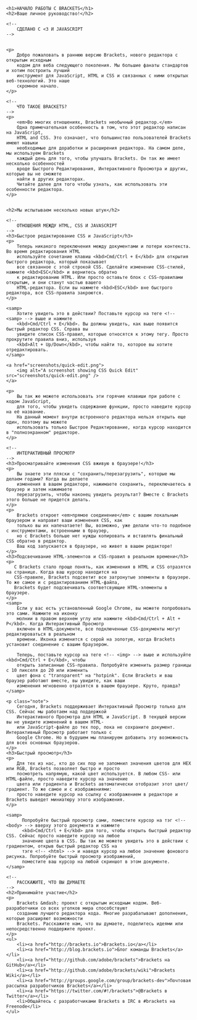 <head>
    <meta charset="utf-8">
    <meta http-equiv="X-UA-Compatible" content="IE=edge">
    <title>НАЧАЛО РАБОТЫ С BRACKETS</title>
    <meta name="description" content="Интерактивное руководство по началу работы в Brackets.">
    <link rel="stylesheet" href="main.css">
</head>
<body>

	<h1>НАЧАЛО РАБОТЫ С BRACKETS</h1>
	<h2>Ваше личное руководство!</h2>
	
	<!--
		СДЕЛАНО С <3 И JAVASCRIPT
	-->
	
	
	<p>
		Добро пожаловать в раннюю версию Brackets, нового редактора с открытым исходным
		кодом для веба следующего поколения. Мы большие фанаты стандартов и хотим построить лучший
		инструмент для JavaScript, HTML и CSS и связанных с ними открытых веб-технологий. Это наше
		скромное начало.
	</p>
	
	<!--
		ЧТО ТАКОЕ BRACKETS?
	-->
	<p>
		<em>Во многих отношениях, Brackets необычный редактор.</em>
		Одна примечательная особенность в том, что этот редактор написан на JavaScript,
		HTML and CSS. Это означает, что большинство пользователей Brackets имеют навыки
		необходимые для доработки и расширения редактора. На самом деле, мы используем Brackets
		каждый день для того, чтобы улучшать Brackets. Он так же имеет несколько особенностей
		вроде Быстрого Редактирования, Интерактивного Просмотра и других, которые вы не сможете
		найти в других редакторах.
		Читайте далее для того чтобы узнать, как использовать эти особенности редактора.
	</p>
	
	
	<h2>Мы испытываем несколько новых штук</h2>
	
	<!--
		ОТНОШЕНИЯ МЕЖДУ HTML, CSS И JAVASCRIPT
	-->
	<h3>Быстрое редактирование CSS и JavaScript</h3>
	<p>
		Теперь никакого переключения между документами и потери контекста. Во время редактирования HTML
		используйте сочетание клавиш <kbd>Cmd/Ctrl + E</kbd> для открытия быстрого редактора, который показывает
		все связанное с этой строкой CSS. Сделайте изменение CSS-стилей, нажмите <kbd>ESC</kbd> и вернитесь обратно
		к редактированию HTML. Или просто оставьте блок с CSS-правилами открытым, и они станут частью вашего
		HTML-редактора. Если вы нажмете <kbd>ESC</kbd> вне быстрого редактора, все CSS-правила закроются.
	</p>
	
	<samp>
		Хотите увидеть это в действии? Поставьте курсор на теге <!-- <samp> --> выше и нажмите
		<kbd>Cmd/Ctrl + E</kbd>. Вы должны увидеть, как выше появится быстрый редактор CSS. Справа вы
		увидите список CSS-правил, которые относятся к этому тегу. Просто прокрутите правила вниз, используя
		<kbd>Alt + Up/Down</kbd>, чтобы найти то, которое вы хотите отредактировать.
	</samp>
	
	<a href="screenshots/quick-edit.png">
		<img alt="A screenshot showing CSS Quick Edit" src="screenshots/quick-edit.png" />
	</a>
	
	<p>
		Вы так же можете использовать эти горячие клавиши при работе с кодом JavaScript,
		для того, чтобы увидеть содержание функции, просто наведите курсор на её название.
		На данный момент внутри встроенного редактора нельзя открыть еще один, поэтому вы можете
		использовать только Быстрое Редактирование, когда курсор находится в "полноэкранном" редакторе.
	</p>
	
	<!--
		ИНТЕРАКТИВНЫЙ ПРОСМОТР
	-->
	<h3>Просматривайте изменения CSS вживую в браузере!</h3>
	<p>
		Вы знаете эти пляски с "сохранить/перезагрузить", которые мы делаем годами? Когда вы делаете
		изменения в вашем редакторе, нажимаете сохранить, переключаетесь в браузер и затем нажимаете
		перезагрузить, чтобы наконец увидеть результат? Вместе с Brackets этого больше не придется делать.
	</p>
	<p>
		Brackets откроет <em>прямое соединение</em> с вашим локальным браузером и направит ваши изменения CSS, как
		только вы их напечатаете! Вы, возможно, уже делали что-то подобное с инструментами, встроенными в браузер,
		но с Brackets больше нет нужды копировать и вставлять финальный CSS обратно в редактор.
		Ваш код запускается в браузере, но живет в вашем редакторе!
	</p>
	<h3>Подсвечивание HTML-элементов и CSS-правил в реальном времени</h3>
	<p>
	   С Brackets стало проще понять, как изменения в HTML и CSS отразятся на странице. Когда ваш курсор находится на
	   CSS-правиле, Brackets подсветит все затронутые элементы в браузере. То же самое и с редактированием HTML-файла,
	   Brackets будет подсвечивать соответсвующие HTML-элементы в браузере.
	</p>
	<samp>
		Если у вас есть установленный Google Chrome, вы можете попробовать это сами. Нажмите на иконку
		молнии в правом верхнем углу или нажмите <kbd>Cmd/Ctrl + Alt + P</kbd>. Когда Интерактивный Просмотр
		включен в HTML-документе, все подключенные CSS-документы могут редактироваться в реальном
		времени. Иконка изменится с серой на золотую, когда Brackets установит соединение с вашим браузером.
		
		Теперь, поставьте курсор на теге <!-- <img> --> выше и используйте <kbd>Cmd/Ctrl + E</kbd>, чтобы
		открыть записанные CSS-правила. Попробуйте изменить размер границы с 10 пикселя до 20 или изменить
		цвет фона с "transparent" на "hotpink". Если Brackets и ваш браузер работают вместе, вы увидите, как ваши
		изменения мгновенно отразятся в вашем браузере. Круто, правда?
	</samp>
			
	<p class="note">
		Сегодня, Brackets поддерживает Интерактивный Просмотр только для CSS. Сейчас мы работаем над поддержкой
		Интерактивного Просмотра для HTML и JavaScript. В текущей версии вы не увидите изменений в вашем HTML-
		или JavaScript-файле до тех пор, пока не сохраните документ. Интерактивный Просмотр работает только с
		Google Chrome. Но в будушем мы планируем добавить эту возможность для всех основных браузеров.
	</p>
	<h3>Быстрый просмотр</h3>
	<p>
		Для тех из нас, кто до сих пор не запомнил значения цветов для HEX или RGB, Brackets позволяет быстро и просто
		посмотреть напрямую, какой цвет используется. В любом CSS- или HTML-файле, просто наведите курсор на значение
		цвета или градиента и Brackets автоматически отобразит этот цвет/градиент. То же самое и с изображениями:
		просто наведите курсор на ссылку с изображением в редакторе и Brackets выведет миниатюру этого изображения.
	</p>
			
	<samp>
		  Попробуйте быстрый просмотр сами, поместите курсор на тэг <!-- <body> --> вверху этого документа и нажмите
		  <kbd>Cmd/Ctrl + E</kbd> для того, чтобы открыть быстрый редактор CSS. Сейчас просто наведите курсор на любое
		  значение цвета в CSS. Вы так же можете увидеть это в действии с градиентом, открыв быстрый редактор CSS на
		  тэге <!-- <html> --> и наведя курсор на любое значение фонового рисунка. Попробуйте быстрый просмотр изображений,
		  поместите ваш курсор на любой скриншот в этом документе.
	</samp>
	
	<!--
		РАССКАЖИТЕ, ЧТО ВЫ ДУМАЕТЕ
	-->
	<h2>Принимайте участие</h2>
	<p>
		Brackets &mdash; проект с открытым исходным кодом. Веб-разработчики со всех уголков мира способствуют
		созданию лучшего редактора кода. Многие разрабатывают дополнения, которые расширяют возможности
		Brackets. Расскажите нам, что вы думаете, поделитесь идеями или непосредственно поддержите проект.
	</p>
	<ul>
		<li><a href="http://brackets.io">Brackets.io</a></li>
		<li><a href="http://blog.brackets.io">Блог команды Brackets</a></li>
		<li><a href="http://github.com/adobe/brackets">Brackets на GitHub</a></li>
		<li><a href="http://github.com/adobe/brackets/wiki">Brackets Wiki</a></li>
		<li><a href="http://groups.google.com/group/brackets-dev">Почтовая рассылка разработчиков Brackets</a></li>
		<li><a href="https://twitter.com/#!/brackets">@Brackets в Twitter</a></li>
		<li>Общайтесь с разработчиками Brackets в IRC в #brackets на Freenode</li>
	</ul>

</body>
